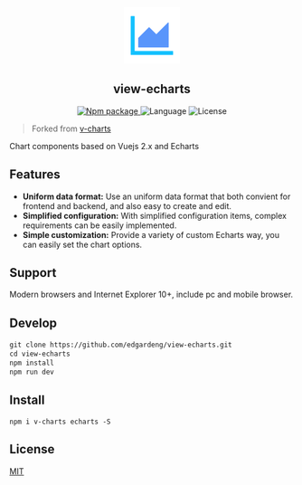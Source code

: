 <p align="center">
<img src="./examples/static/logo.png" width="100" height="100">
</p>

<h2 align="center">view-echarts</h2>

<p align="center">
  <a href="https://www.npmjs.org/package/view-echarts">
    <img src="https://img.shields.io/npm/v/view-echarts.svg" alt="Npm package">
  </a>
  <a>
    <img src="https://img.shields.io/badge/language-javascript-yellow.svg" alt="Language">
  </a>
  <a>
    <img src="https://img.shields.io/badge/license-MIT-000000.svg" alt="License">
  </a>
</p>

> Forked from [v-charts](https://github.com/ElemeFE/v-charts)

Chart components based on Vuejs 2.x and Echarts


## Features
- **Uniform data format:** Use an uniform data format that both convient for frontend and backend, and also easy to create and edit.
- **Simplified configuration:** With simplified configuration items, complex requirements can be easily implemented.
- **Simple customization:** Provide a variety of custom Echarts way, you can easily set the chart options.

## Support

Modern browsers and Internet Explorer 10+, include pc and mobile browser.

## Develop

```
git clone https://github.com/edgardeng/view-echarts.git
cd view-echarts
npm install
npm run dev
```

## Install

```
npm i v-charts echarts -S
```

## License

[MIT](http://opensource.org/licenses/MIT)
